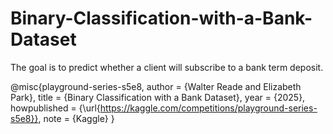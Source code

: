 # Binary-Classification-with-a-Bank-Dataset
The goal is to predict whether a client will subscribe to a bank term deposit.

@misc{playground-series-s5e8,
    author = {Walter Reade and Elizabeth Park},
    title = {Binary Classification with a Bank Dataset},
    year = {2025},
    howpublished = {\url{https://kaggle.com/competitions/playground-series-s5e8}},
    note = {Kaggle}
}
